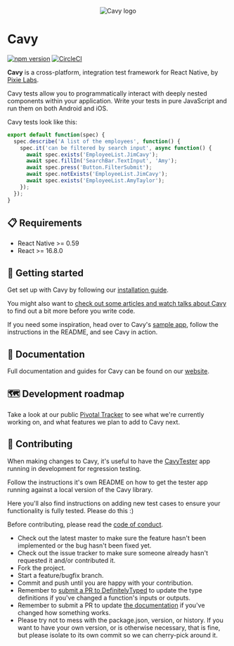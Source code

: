 <p align="center">
  <img src='https://cloud.githubusercontent.com/assets/126989/22546798/6cf18938-e936-11e6-933f-da756b9ee7b8.png' alt='Cavy logo' />
</p>

# Cavy

[![npm version](https://badge.fury.io/js/cavy.svg)](https://badge.fury.io/js/cavy) [![CircleCI](https://circleci.com/gh/pixielabs/cavy.svg?style=svg)](https://circleci.com/gh/pixielabs/cavy)

**Cavy** is a cross-platform, integration test framework for React Native, by
[Pixie Labs](http://pixielabs.io).

Cavy tests allow you to programmatically interact with deeply nested components
within your application. Write your tests in pure JavaScript and run them on
both Android and iOS.

Cavy tests look like this:
```js
export default function(spec) {
  spec.describe('A list of the employees', function() {
    spec.it('can be filtered by search input', async function() {
      await spec.exists('EmployeeList.JimCavy');
      await spec.fillIn('SearchBar.TextInput', 'Amy');
      await spec.press('Button.FilterSubmit');
      await spec.notExists('EmployeeList.JimCavy');
      await spec.exists('EmployeeList.AmyTaylor');
    });
  });
}
```

## 📋 Requirements
- React Native >= 0.59
- React >= 16.8.0

## 👶 Getting started
Get set up with Cavy by following our
[installation guide](https://cavy.app/docs/getting-started/installing).

You might also want to
[check out some articles and watch talks about Cavy](https://cavy.app/media) to
find out a bit more before you write code.

If you need some inspiration, head over to Cavy's
[sample app](/sample-app/CavyDirectory), follow the instructions in the README,
and see Cavy in action.

## 📘 Documentation
Full documentation and guides for Cavy can be found on our
[website](https://cavy.app).

## 🗺️ Development roadmap
Take a look at our public
[Pivotal Tracker](https://www.pivotaltracker.com/n/projects/2447582) to see what
we're currently working on, and what features we plan to add to Cavy next.

## 💯 Contributing
When making changes to Cavy, it's useful to have the
[CavyTester](https://github.com/pixielabs/cavy-tester) app running in
development for regression testing.

Follow the instructions it's own README on how to get the tester app running
against a local version of the Cavy library.

Here you'll also find instructions on adding new test cases to ensure
your functionality is fully tested. Please do this :)

Before contributing, please read the [code of conduct](CODE_OF_CONDUCT.md).

- Check out the latest master to make sure the feature hasn't been implemented
  or the bug hasn't been fixed yet.
- Check out the issue tracker to make sure someone already hasn't requested it
  and/or contributed it.
- Fork the project.
- Start a feature/bugfix branch.
- Commit and push until you are happy with your contribution.
- Remember to
  [submit a PR to DefinitelyTyped](https://github.com/DefinitelyTyped/DefinitelyTyped/tree/master/types/cavy)
  to update the type definitions if you've changed a function's inputs or outputs.
- Remember to submit a PR to update
  [the documentation](https://github.com/pixielabs/cavy-app) if you've changed
  how something works.
- Please try not to mess with the package.json, version, or history. If you
  want to have your own version, or is otherwise necessary, that is fine, but
  please isolate to its own commit so we can cherry-pick around it.
